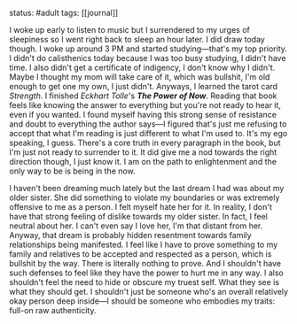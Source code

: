 status: #adult 
tags: [[journal]]

I woke up early to listen to music but I surrendered to my urges of sleepiness so I went right back to sleep an hour later. I did draw today though. I woke up around 3 PM and started studying—that's my top priority. I didn't do calisthenics today because I was too busy studying, I didn't have time. I also didn't get a certificate of indigency, I don't know why I didn't. Maybe I thought my mom will take care of it, which was bullshit, I'm old enough to get one my own, I just didn't. Anyways, I learned the tarot card *Strength*. I finished *Eckhart Tolle*'s ***The Power of Now***. Reading that book feels like knowing the answer to everything but you're not ready to hear it, even if you wanted. I found myself having this strong sense of resistance and doubt to everything the author says—I figured that's just me refusing to accept that what I'm reading is just different to what I'm used to. It's my ego speaking, I guess. There's a core truth in every paragraph in the book, but I'm just not ready to surrender to it. It did give me a nod towards the right direction though, I just know it. I am on the path to enlightenment and the only way to be is being in the now. 

I haven't been dreaming much lately but the last dream I had was about my older sister. She did something to violate my boundaries or was extremely offensive to me as a person. I felt myself hate her for it. In reality, I don't have that strong feeling of dislike towards my older sister. In fact, I feel neutral about her. I can't even say I love her, I'm that distant from her. Anyway, that dream is probably hidden resentment towards family relationships being manifested. I feel like I have to prove something to my family and relatives to be accepted and respected as a person, which is bullshit by the way. There is literally nothing to prove. And I shouldn't have such defenses to feel like they have the power to hurt me in any way. I also shouldn't feel the need to hide or obscure my truest self. What they see is what they should get. I shouldn't just be someone who's an overall relatively okay person deep inside—I should be someone who embodies my traits: full-on raw authenticity.